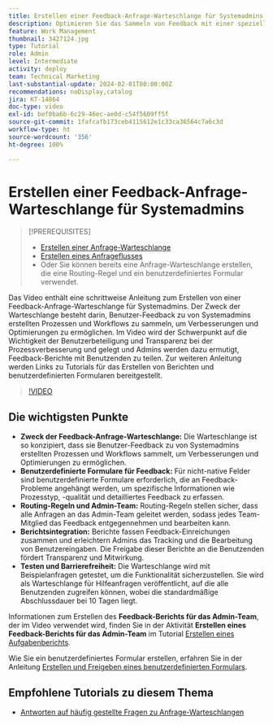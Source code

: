 ```yaml
---
title: Erstellen einer Feedback-Anfrage-Warteschlange für Systemadmins
description: Optimieren Sie das Sammeln von Feedback mit einer speziellen Warteschlange für Anfragen, mit benutzerdefinierten Formularen für detaillierte Eingaben, mit Routing-Regeln zur Weiterleitung von Einsendungen an das Admin-Team, mit der Integration von Berichten für verwertbare Erkenntnisse und mit der Veröffentlichung von barrierefreien Warteschlangen für Hilfeanfragen mit einer standardmäßigen Bearbeitungsdauer von 10 Tagen.
feature: Work Management
thumbnail: 3427124.jpg
type: Tutorial
role: Admin
level: Intermediate
activity: deploy
team: Technical Marketing
last-substantial-update: 2024-02-01T00:00:00Z
recommendations: noDisplay,catalog
jira: KT-14864
doc-type: video
exl-id: bef0ba6b-6c29-46ec-ae0d-c54f5609ff5f
source-git-commit: 1fafcafb173ceb4115612e1c33ca36564c7a6c3d
workflow-type: ht
source-wordcount: '356'
ht-degree: 100%

---
```


# Erstellen einer Feedback-Anfrage-Warteschlange für Systemadmins

>[!PREREQUISITES]
>
>* [Erstellen einer Anfrage-Warteschlange](https://experienceleague.adobe.com/docs/workfront-learn/tutorials-workfront/manage-work/request-queues/create-a-request-queue.html?lang=de)
>* [Erstellen eines Anfrageflusses](https://experienceleague.adobe.com/docs/workfront-learn/tutorials-workfront/manage-work/request-queues/create-a-request-flow.html?lang=de)
>* Oder Sie können bereits eine Anfrage-Warteschlange erstellen, die eine Routing-Regel und ein benutzerdefiniertes Formular verwendet.

Das Video enthält eine schrittweise Anleitung zum Erstellen von einer Feedback-Anfrage-Warteschlange für Systemadmins.
Der Zweck der Warteschlange besteht darin, Benutzer-Feedback zu von Systemadmins erstellten Prozessen und Workflows zu sammeln, um Verbesserungen und Optimierungen zu ermöglichen.
Im Video wird der Schwerpunkt auf die Wichtigkeit der Benutzerbeteiligung und Transparenz bei der Prozessverbesserung und gelegt und Admins werden dazu ermutigt, Feedback-Berichte mit Benutzenden zu teilen.
Zur weiteren Anleitung werden Links zu Tutorials für das Erstellen von Berichten und benutzerdefinierten Formularen bereitgestellt.


>[!VIDEO](https://video.tv.adobe.com/v/3427124/?quality=12&learn=on)

## Die wichtigsten Punkte

* **Zweck der Feedback-Anfrage-Warteschlange:** Die Warteschlange ist so konzipiert, dass sie Benutzer-Feedback zu von Systemadmins erstellten Prozessen und Workflows sammelt, um Verbesserungen und Optimierungen zu ermöglichen.
* **Benutzerdefinierte Formulare für Feedback:** Für nicht-native Felder sind benutzerdefinierte Formulare erforderlich, die an Feedback-Probleme angehängt werden, um spezifische Informationen wie Prozesstyp, -qualität und detailliertes Feedback zu erfassen.
* **Routing-Regeln und Admin-Team:** Routing-Regeln stellen sicher, dass alle Anfragen an das Admin-Team geleitet werden, sodass jedes Team-Mitglied das Feedback entgegennehmen und bearbeiten kann.
* **Berichtsintegration:** Berichte fassen Feedback-Einreichungen zusammen und erleichtern Admins das Tracking und die Bearbeitung von Benutzereingaben. Die Freigabe dieser Berichte an die Benutzenden fördert Transparenz und Mitwirkung.
* **Testen und Barrierefreiheit:** Die Warteschlange wird mit Beispielanfragen getestet, um die Funktionalität sicherzustellen. Sie wird als Warteschlange für Hilfeanfragen veröffentlicht, auf die alle Benutzenden zugreifen können, wobei die standardmäßige Abschlussdauer bei 10 Tagen liegt.


Informationen zum Erstellen des **Feedback-Berichts für das Admin-Team**, der im Video verwendet wird, finden Sie in der Aktivität **Erstellen eines Feedback-Berichts für das Admin-Team** im Tutorial [Erstellen eines Aufgabenberichts](https://experienceleague.adobe.com/de/docs/workfront-learn/tutorials-workfront/reporting/basic-reporting/create-a-task-report#activity-2-create-an-admin-team-feedback-report).

Wie Sie ein benutzerdefiniertes Formular erstellen, erfahren Sie in der Anleitung [Erstellen und Freigeben eines benutzerdefinierten Formulars](https://experienceleague.adobe.com/docs/workfront-learn/tutorials-workfront/custom-data/custom-forms/custom-forms-creating-and-sharing-a-custom-form.html?lang=de&land=de).

## Empfohlene Tutorials zu diesem Thema

* [Antworten auf häufig gestellte Fragen zu Anfrage-Warteschlangen](/help/manage-work/request-queues/request-queue-faq.md)
